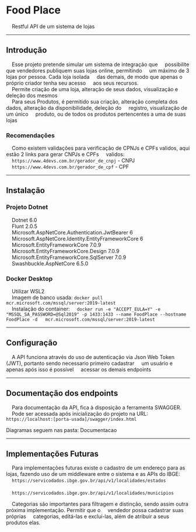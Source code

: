 <h1>Food Place</h1>
<p>
    Restful API de um sistema de lojas
</p>
<hr>
<h2>Introdução</h2>
<p>
    Esse projeto pretende simular um sistema de integração que
    possibilite que vendedores publiquem suas lojas online, permitindo
    um máximo de 3 lojas por pessoa. Cada loja isolada
    das demais, de modo que apenas o próprio criador tenha seu acesso
    aos seus recursos. <br>
    Permite criação de uma loja, alteração de seus dados, visualização e deleção dos mesmos<br>
    Para seus Produtos, é permitido sua criação, alteração completa dos dados, alteração da disponibilidade, deleção do
    registro, visualização de um único
    produto, ou de todos os produtos pertencentes a uma de suas lojas
</p>
<h3>Recomendações</h3>
<p>
    Como existem validações para verificação de CPNJs e CPFs validos, aqui estão 2 links para gerar CNPJs e CPFs
    validos: <br>
    <code>https://www.4devs.com.br/gerador_de_cnpj</code> - CNPJ <br>
    <code>https://www.4devs.com.br/gerador_de_cpf</code> - CPF <br>
</p>
<hr>
<h2>Instalação</h2>
<h3>Projeto Dotnet</h3>
<p>
    Dotnet 6.0 <br>
    Flunt 2.0.5 <br>
    Microsoft.AspNetCore.Authentication.JwtBearer 6 <br>
    Microsoft.AspNetCore.Identity.EntityFrameworkCore 6 <br>
    Microsoft.EntityFrameworkCore 7.0.9 <br>
    Microsoft.EntityFrameworkCore.Design 7.0.9 <br>
    Microsoft.EntityFrameworkCore.SqlServer 7.0.9 <br>
    Swashbuckle.AspNetCore 6.5.0 <br>
</p>
<h3>Docker Desktop</h3>
<p>
    Utilizar WSL2 <br>
    Imagem de banco usada: <code>docker pull mcr.microsoft.com/mssql/server:2019-latest</code> <br>
    Instalação do container:
    <code>docker run -e "ACCEPT_EULA=Y" -e "MSSQL_SA_PASSWORD=@Sql2019" -p 1433:1433 --name FoodPlace --hostname FoodPlace -d   mcr.microsoft.com/mssql/server:2019-latest</code>
</p>
<hr/>
<h2>Configuração</h2>
<p>
    A API funciona através do uso de autenticação via Json Web Token (JWT), portanto sendo necessario primeiro cadastrar
    um usuário e apenas após isso é possível
    acessar os demais endpoints
</p>
<hr/>
<h2>Documentação dos endpoints</h2>
<p>
    Para documentação da API, fica à disposição a ferramenta SWAGGER. <br>
    Pode ser acessada após inicialização do projeto na URL:
    <code>https://localhost:[porta-usada]/swagger/index.html</code> <br>
</p>
<p>
    Diagramas seguem nas pasta: Documentacao
</p>
<hr/>
<h2>Implementações Futuras</h2>
<p>
    Para implementações futuras existe o cadastro de um endereço para as lojas, fazendo uso de um middleware entre o sistema e as APIs do IBGE: <br>
    
      <code>https://servicodados.ibge.gov.br/api/v1/localidades/estados<br></code><br>
      <code>https://servicodados.ibge.gov.br/api/v1/localidades/municipios<br></code>
    
    Categorias são importantes para filtragem e distinção, sendo assim outra próxima implementação. Permitir que o
    vendedor possa cadastrar suas próprias
    categorias, editá-las e excluí-las, além de atribuir a seus produtos elas.
</p>
